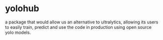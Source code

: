 # yolohub
a package that would allow us an alternative to ultralytics, allowing its users to easily train, predict and use the code in production using open source yolo models.
